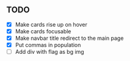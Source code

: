 ## TODO
- [x] Make cards rise up on hover
- [x] Make cards focusable
- [x] Make navbar title redirect to the main page
- [x] Put commas in population
- [ ] Add div with flag as bg img